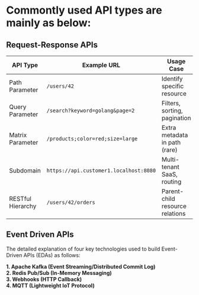 # Commontly used API types are mainly as below:

## Request-Response APIs

| API Type          | Example URL                         | Usage Case                      |
| ----------------- | ----------------------------------- | ------------------------------- |
| Path Parameter    | `/users/42`                         | Identify specific resource      |
| Query Parameter   | `/search?keyword=golang&page=2`     | Filters, sorting, pagination    |
| Matrix Parameter  | `/products;color=red;size=large`    | Extra metadata in path (rare)   |
| Subdomain         | `https://api.customer1.localhost:8080` | Multi-tenant SaaS, routing      |
| RESTful Hierarchy | `/users/42/orders`                  | Parent-child resource relations |

## Event Driven APIs

The detailed explanation of four key technologies used to build Event-Driven APIs (EDAs) as follows:

**1. Apache Kafka (Event Streaming/Distributed Commit Log)**<br>
**2. Redis Pub/Sub (In-Memory Messaging)**<br>
**3. Webhooks (HTTP Callback)**<br>
**4. MQTT (Lightweight IoT Protocol)**


